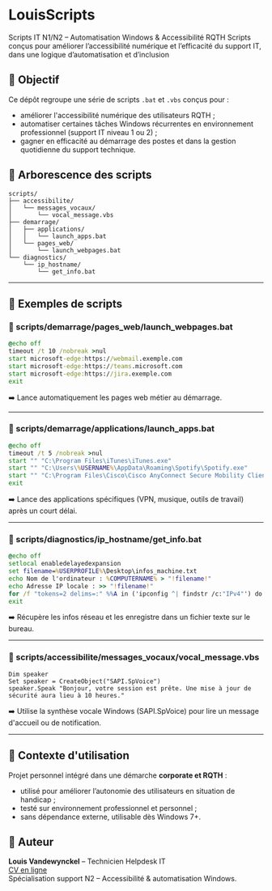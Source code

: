 # LouisScripts

Scripts IT N1/N2 – Automatisation Windows & Accessibilité RQTH
Scripts conçus pour améliorer l’accessibilité numérique et l’efficacité du support IT, dans une logique d’automatisation et d’inclusion
## 🎯 Objectif

Ce dépôt regroupe une série de scripts `.bat` et `.vbs` conçus pour :

- améliorer l'accessibilité numérique des utilisateurs RQTH ;
- automatiser certaines tâches Windows récurrentes en environnement professionnel (support IT niveau 1 ou 2) ;
- gagner en efficacité au démarrage des postes et dans la gestion quotidienne du support technique.

## 📁 Arborescence des scripts

```
scripts/
├── accessibilite/
│   └── messages_vocaux/
│       └── vocal_message.vbs
├── demarrage/
│   ├── applications/
│   │   └── launch_apps.bat
│   └── pages_web/
│       └── launch_webpages.bat
└── diagnostics/
    └── ip_hostname/
        └── get_info.bat
```

---

## 📌 Exemples de scripts

### 📁 scripts/demarrage/pages_web/launch_webpages.bat

```bat
@echo off
timeout /t 10 /nobreak >nul
start microsoft-edge:https://webmail.exemple.com
start microsoft-edge:https://teams.microsoft.com
start microsoft-edge:https://jira.exemple.com
exit
```

➡️ Lance automatiquement les pages web métier au démarrage.

---

### 📁 scripts/demarrage/applications/launch_apps.bat

```bat
@echo off
timeout /t 5 /nobreak >nul
start "" "C:\Program Files\iTunes\iTunes.exe"
start "" "C:\Users\%USERNAME%\AppData\Roaming\Spotify\Spotify.exe"
start "" "C:\Program Files\Cisco\Cisco AnyConnect Secure Mobility Client\vpnui.exe"
exit
```

➡️ Lance des applications spécifiques (VPN, musique, outils de travail) après un court délai.

---

### 📁 scripts/diagnostics/ip_hostname/get_info.bat

```bat
@echo off
setlocal enabledelayedexpansion
set filename=%USERPROFILE%\Desktop\infos_machine.txt
echo Nom de l'ordinateur : %COMPUTERNAME% > "!filename!"
echo Adresse IP locale : >> "!filename!"
for /f "tokens=2 delims=:" %%A in ('ipconfig ^| findstr /c:"IPv4"') do echo %%A>>"!filename!"
exit
```

➡️ Récupère les infos réseau et les enregistre dans un fichier texte sur le bureau.

---

### 📁 scripts/accessibilite/messages_vocaux/vocal_message.vbs

```vbscript
Dim speaker
Set speaker = CreateObject("SAPI.SpVoice")
speaker.Speak "Bonjour, votre session est prête. Une mise à jour de sécurité aura lieu à 10 heures."
```

➡️ Utilise la synthèse vocale Windows (SAPI.SpVoice) pour lire un message d'accueil ou de notification.

---

## 🤝 Contexte d'utilisation

Projet personnel intégré dans une démarche **corporate et RQTH** :

- utilisé pour améliorer l’autonomie des utilisateurs en situation de handicap ;
- testé sur environnement professionnel et personnel ;
- sans dépendance externe, utilisable dès Windows 7+.

## 🔗 Auteur

**Louis Vandewynckel** – Technicien Helpdesk IT  
[CV en ligne](https://github.com/Louisckel/rqth-windows-tools)  
Spécialisation support N2 – Accessibilité & automatisation Windows.